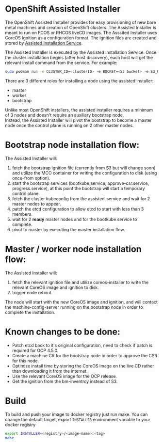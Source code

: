 # OpenShift Assisted Installer
The OpenShift Assisted Installer provides for easy provisioning of new bare metal machines and creation of OpenShift clusters.
The Assisted Installer is meant to run on FCOS or RHCOS liveCD images.
The Asssited Installer uses CoreOS Ignition as a configuration format. The ignition files are created and stored by [Assisted Installation Service](https://github.com/openshift/assisted-service).

The Assisted Installer is executed by the Assisted Installation Service. Once the cluster installation begins (after host discovery), each host will get the relevant install command from the service. For example:
```bash
sudo podman run -e CLUSTER_ID=<clusterID> -e BUCKET=<S3 bucket> -e S3_URL=<S3 url> -e DEVICE=<boot disk> -v /dev:/dev:rw --privileged --pid=host  quay.io/eranco74/assisted-installer:latest -r <node role>
```

There are 3 different roles for installing a node using the assisted installer: 
 - master
 - worker
 - bootstrap

Unlike most OpenShift installers, the assisted installer requires a minimum of 3 nodes and doesn't require an auxiliary bootstrap node. \
Instead, the Assisted Installer will pivot the bootstrap to become a master node once the control plane is running on 2 other master nodes.

# Bootstrap node installation flow:
The Assisted Installer will:
1. fetch the bootstrap ignition file (currently from S3 but will change soon) and utilize the MCO container for writing the configuration to disk (using once-from option).
1. start the bootstrap services (bootkube.service, approve-csr.service, progress.service), at this point the bootstrap will start a temporary control plane.
1. fetch the cluster kubeconfig from the assisted-service and wait for 2 master nodes to appear.
1. patch the etcd configuration to allow etcd to start with less than 3 members.
1. wait for 2 **ready** master nodes and for the bootkube service to complete.
1. pivot to master by executing the master installation flow.

# Master / worker node installation flow:
The Assisted Installer will:
1. fetch the relevant ignition file and utilize coreos-installer to write the relevant CoreOS image and ignition to disk.
1. trigger node reboot.

The node will start with the new CoreOS image and ignition, and will contact the machine-config-server running on the bootstrap node in order to complete the installation.

# Known changes to be done:
 - Patch etcd back to it's original configuration, need to check if patch is required for OCP 4.5.0.
 - Create a machine CR for the bootstrap node in order to approve the CSR for this node.
 - Optimize install time by storing the CoreOS image on the live CD rather than downloading it from the internet.
 - Use the relevant CoreOS image for the OCP release.
 - Get the ignition from the bm-inventroy instead of S3.

# Build
To build and push your image to docker registry  just run make.
You can change the default target, export `INSTALLER` environment variable to your docker registry

```bash
export INSTALLER=<registry>/<image-name>:<tag>
make
```
